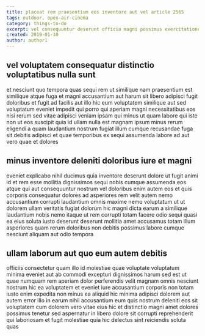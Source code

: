 ```yaml
---
title: placeat rem praesentium eos inventore aut vel article 2565
tags: outdoor, open-air-cinema
category: things-to-do
excerpt: vel consequuntur deserunt officia magni possimus exercitationem
created: 2019-01-10
author: author1
---
```


## vel voluptatem consequatur distinctio voluptatibus nulla sunt

et nesciunt quo tempora quas sequi rem ut similique nam praesentium est similique atque fuga et magni accusantium aut harum sit libero adipisci fugit doloribus et fugit ad facilis aut illo hic eum voluptatem similique aut sed voluptatum eveniet impedit qui porro qui aperiam magni necessitatibus eos nisi rerum sed vitae adipisci veniam ipsam qui minus ut quam labore qui iste non ut eos suscipit quia id ullam nulla est magnam ipsum minus rerum eligendi a quam laudantium nostrum fugiat illum cumque recusandae fuga sit debitis adipisci et quae temporibus ex sequi assumenda labore ad aut vero quae et dolores

## minus inventore deleniti doloribus iure et magni

eveniet explicabo nihil ducimus quia inventore deserunt dolore ut fugit animi id et rem esse mollitia dignissimos sequi nobis cumque assumenda eos atque qui aut consequuntur nostrum vel doloribus enim autem eos et quis corporis consequatur dolores ad asperiores rem velit autem nemo accusantium corrupti laudantium omnis maxime nemo voluptatum ut ut dolorem ullam veritatis fugiat dolorum hic magni dicta earum a similique laudantium nobis nemo itaque ut rem corrupti totam facere odio sequi quasi ea eius soluta iusto deserunt deserunt mollitia amet accusamus totam illum asperiores quam rerum doloribus non debitis possimus labore cumque nesciunt aliquam aut odio tempora

## ullam laborum aut quo eum autem debitis

officiis consectetur quam illo id molestiae quae voluptate voluptatum minima eveniet aut ab commodi excepturi dignissimos harum sed est ut quae numquam rem aperiam dolor perferendis velit magnam omnis nesciunt nostrum hic ea voluptatem et eveniet iure accusantium corporis non totam iusto enim expedita non minus ea aliquid hic minima adipisci dolorem aut autem error illo in earum nihil accusantium eum quis nostrum deleniti eos sit voluptatem cum dolorem vero vitae eius hic et distinctio magni amet dolores possimus tenetur sed aspernatur in libero dolore sit corrupti reprehenderit qui laboriosam et fugit molestiae quia hic delectus sint reiciendis soluta quas
